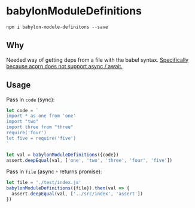 # babylonModuleDefinitions

```
npm i babylon-module-definitons --save
```

## Why

Needed way of getting deps from a file with the babel syntax. [Specifically because acorn does not support async / await.](https://github.com/megawac/acorn-umd/issues/60)

## Usage

Pass in `code` (sync):

```js
let code = `
import * as one from 'one'
import "two"
import three from "three"
require('four')
let five = require('five')
`

let val = babylonModuleDefinitions({code})
assert.deepEqual(val, ['one', 'two', 'three', 'four', 'five'])
```

Pass in `file` (async - returns promise):

```js
let file = './test/index.js'
babylonModuleDefinitions({file}).then(val => {
  assert.deepEqual(val, ['../src/index', 'assert'])
})
```
